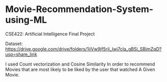# Movie-Recommendation-System-using-ML
CSE422: Artificial Intelligence Final Project

Dataset: https://drive.google.com/drive/folders/1iiVw9jf5riI_Iwj7cIa_gBSi_SBimZqD?usp=share_link


I used Count vectorization and Cosine Similarity In order to recommend Movies that are most likely to be liked by the user that watched A Given Movie.
